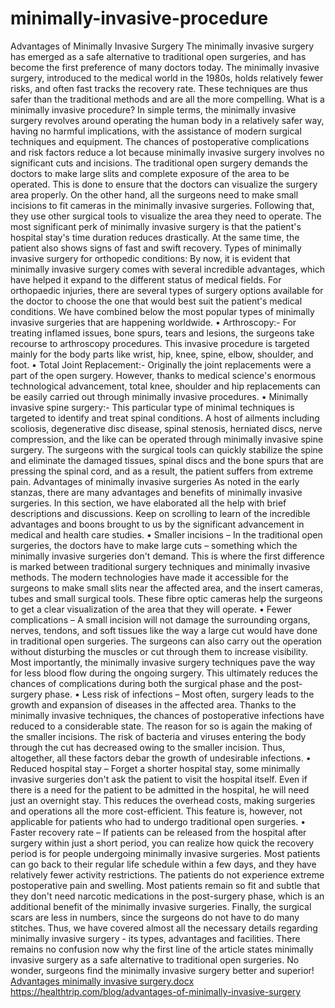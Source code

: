 # minimally-invasive-procedure
Advantages of Minimally Invasive Surgery
The minimally invasive surgery has emerged as a safe alternative to traditional open surgeries, and has become the first preference of many doctors today. The minimally invasive surgery, introduced to the medical world in the 1980s, holds relatively fewer risks, and often fast tracks the recovery rate. These techniques are thus safer than the traditional methods and are all the more compelling.
What is a minimally invasive procedure?
In simple terms, the minimally invasive surgery revolves around operating the human body in a relatively safer way, having no harmful implications, with the assistance of modern surgical techniques and equipment. The chances of postoperative complications and risk factors reduce a lot because minimally invasive surgery involves no significant cuts and incisions. The traditional open surgery demands the doctors to make large slits and complete exposure of the area to be operated. This is done to ensure that the doctors can visualize the surgery area properly. On the other hand, all the surgeons need to make small incisions to fit cameras in the minimally invasive surgeries. Following that, they use other surgical tools to visualize the area they need to operate.
The most significant perk of minimally invasive surgery is that the patient's hospital stay's time duration reduces drastically. At the same time, the patient also shows signs of fast and swift recovery.
Types of minimally invasive surgery for orthopedic conditions:
By now, it is evident that minimally invasive surgery comes with several incredible advantages, which have helped it expand to the different status of medical fields. For orthopaedic injuries, there are several types of surgery options available for the doctor to choose the one that would best suit the patient's medical conditions.
We have combined below the most popular types of minimally invasive surgeries that are happening worldwide.
•	Arthroscopy:- For treating inflamed issues, bone spurs, tears and lesions, the surgeons take recourse to arthroscopy procedures. This invasive procedure is targeted mainly for the body parts like wrist, hip, knee, spine, elbow, shoulder, and foot.
•	Total Joint Replacement:- Originally the joint replacements were a part of the open surgery. However, thanks to medical science's enormous technological advancement, total knee, shoulder and hip replacements can be easily carried out through minimally invasive procedures.
•	Minimally invasive spine surgery:- This particular type of minimal techniques is targeted to identify and treat spinal conditions. A host of ailments including scoliosis, degenerative disc disease, spinal stenosis, herniated discs, nerve compression, and the like can be operated through minimally invasive spine surgery. The surgeons with the surgical tools can quickly stabilize the spine and eliminate the damaged tissues, spinal discs and the bone spurs that are pressing the spinal cord, and as a result, the patient suffers from extreme pain.
Advantages of minimally invasive surgeries
As noted in the early stanzas, there are many advantages and benefits of minimally invasive surgeries. In this section, we have elaborated all the help with brief descriptions and discussions. Keep on scrolling to learn of the incredible advantages and boons brought to us by the significant advancement in medical and health care studies.
•	Smaller incisions – In the traditional open surgeries, the doctors have to make large cuts – something which the minimally invasive surgeries don't demand. This is where the first difference is marked between traditional surgery techniques and minimally invasive methods. The modern technologies have made it accessible for the surgeons to make small slits near the affected area, and the insert cameras, tubes and small surgical tools. These fibre optic cameras help the surgeons to get a clear visualization of the area that they will operate.
•	Fewer complications – A small incision will not damage the surrounding organs, nerves, tendons, and soft tissues like the way a large cut would have done in traditional open surgeries. The surgeons can also carry out the operation without disturbing the muscles or cut through them to increase visibility. Most importantly, the minimally invasive surgery techniques pave the way for less blood flow during the ongoing surgery. This ultimately reduces the chances of complications during both the surgical phase and the post-surgery phase.
•	Less risk of infections – Most often, surgery leads to the growth and expansion of diseases in the affected area. Thanks to the minimally invasive techniques, the chances of postoperative infections have reduced to a considerable state. The reason for so is again the making of the smaller incisions. The risk of bacteria and viruses entering the body through the cut has decreased owing to the smaller incision. Thus, altogether, all these factors debar the growth of undesirable infections.
•	Reduced hospital stay – Forget a shorter hospital stay, some minimally invasive surgeries don't ask the patient to visit the hospital itself. Even if there is a need for the patient to be admitted in the hospital, he will need just an overnight stay. This reduces the overhead costs, making surgeries and operations all the more cost-efficient. This feature is, however, not applicable for patients who had to undergo traditional open surgeries.
•	Faster recovery rate – If patients can be released from the hospital after surgery within just a short period, you can realize how quick the recovery period is for people undergoing minimally invasive surgeries. Most patients can go back to their regular life schedule within a few days, and they have relatively fewer activity restrictions. The patients do not experience extreme postoperative pain and swelling. Most patients remain so fit and subtle that they don't need narcotic medications in the post-surgery phase, which is an additional benefit of the minimally invasive surgeries. Finally, the surgical scars are less in numbers, since the surgeons do not have to do many stitches.
Thus, we have covered almost all the necessary details regarding minimally invasive surgery - its types, advantages and facilities. There remains no confusion now why the first line of the article states minimally invasive surgery as a safe alternative to traditional open surgeries. No wonder, surgeons find the minimally invasive surgery better and superior!
[Advantages minimally invasive surgery.docx](https://github.com/fatimazarrin/minimally-invasive-procedure/files/11596768/Advantages.minimally.invasive.surgery.docx)
https://healthtrip.com/blog/advantages-of-minimally-invasive-surgery
